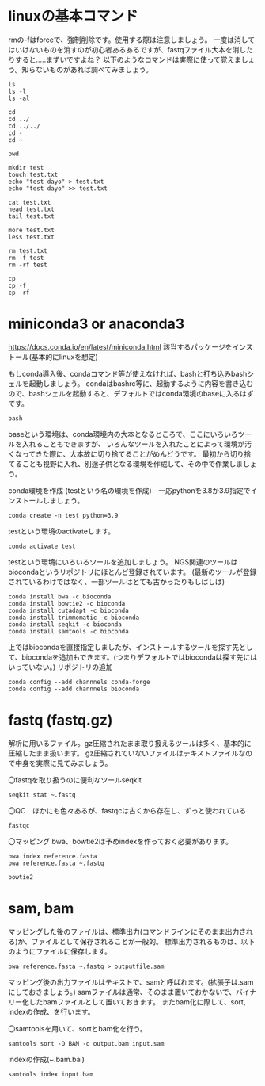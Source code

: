 # linuxの基本コマンド
rmの-fはforceで、強制削除です。使用する際は注意しましょう。
一度は消してはいけないものを消すのが初心者あるあるですが、fastqファイル大本を消したりすると.....まずいですよね？
以下のようなコマンドは実際に使って覚えましょう。知らないものがあれば調べてみましょう。

```
ls
ls -l
ls -al

cd
cd ../
cd ../../
cd -
cd ~

pwd

mkdir test
touch test.txt
echo "test dayo" > test.txt
echo "test dayo" >> test.txt

cat test.txt
head test.txt
tail test.txt

more test.txt
less test.txt

rm test.txt
rm -f test
rm -rf test

cp
cp -f
cp -rf
```

# miniconda3 or anaconda3
https://docs.conda.io/en/latest/miniconda.html
該当するパッケージをインストール(基本的にlinuxを想定)

もしconda導入後、condaコマンド等が使えなければ、bashと打ち込みbashシェルを起動しましょう。
condaはbashrc等に、起動するように内容を書き込むので、bashシェルを起動すると、デフォルトではconda環境のbaseに入るはずです。
```
bash
```

baseという環境は、conda環境内の大本となるところで、ここにいろいろツールを入れることもできますが、
いろんなツールを入れたことによって環境が汚くなってきた際に、大本故に切り捨てることがめんどうです。
最初から切り捨てることも視野に入れ、別途子供となる環境を作成して、その中で作業しましょう。


conda環境を作成 (testという名の環境を作成)　一応pythonを3.8か3.9指定でインストールしましょう。
```
conda create -n test python=3.9
```

testという環境のactivateします。
```
conda activate test
```

testという環境にいろいろツールを追加しましょう。
NGS関連のツールはbiocondaというリポジトリにほとんど登録されています。
(最新のツールが登録されているわけではなく、一部ツールはとても古かったりもしばしば)

```
conda install bwa -c bioconda
conda install bowtie2 -c bioconda
conda install cutadapt -c bioconda
conda install trimmomatic -c bioconda
conda install seqkit -c bioconda
conda install samtools -c bioconda
```

上ではbiocondaを直接指定しましたが、インストールするツールを探す先として、biocondaを追加もできます。(つまりデフォルトではbiocondaは探す先にはいっていない。)
リポジトリの追加
```
conda config --add channnels conda-forge
conda config --add channnels bioconda
```

# fastq (fastq.gz)
解析に用いるファイル。gz圧縮されたまま取り扱えるツールは多く、基本的に圧縮したまま扱います。
gz圧縮されていないファイルはテキストファイルなので中身を実際に見てみましょう。

〇fastqを取り扱うのに便利なツールseqkit
```
seqkit stat ~.fastq
```

〇QC　ほかにも色々あるが、fastqcは古くから存在し、ずっと使われている
```
fastqc
```

〇マッピング
bwa、bowtie2は予めindexを作っておく必要があります。

```
bwa index reference.fasta
bwa reference.fasta ~.fastq
```

```
bowtie2
```

# sam, bam
マッピングした後のファイルは、標準出力(コマンドラインにそのまま出力される)か、ファイルとして保存されることが一般的。
標準出力されるものは、以下のようにファイルに保存します。
```
bwa reference.fasta ~.fastq > outputfile.sam
```

マッピング後の出力ファイルはテキストで、samと呼ばれます。(拡張子は.samにしておきましょう。)
samファイルは通常、そのまま置いておかないで、バイナリー化したbamファイルとして置いておきます。
またbam化に際して、sort, indexの作成、を行います。

〇samtoolsを用いて、sortとbam化を行う。
```
samtools sort -O BAM -o output.bam input.sam 
```
indexの作成(~.bam.bai)
```
samtools index input.bam
```



